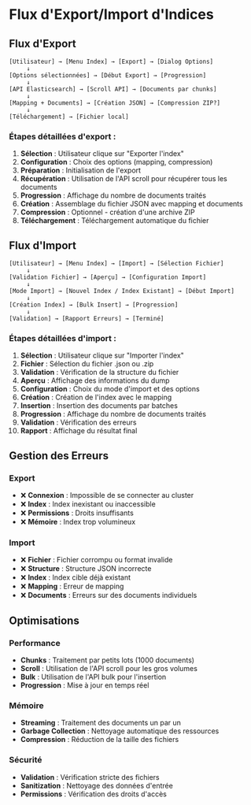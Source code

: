 # Flux d'Export/Import d'Indices

## Flux d'Export

```
[Utilisateur] → [Menu Index] → [Export] → [Dialog Options]
     ↓
[Options sélectionnées] → [Début Export] → [Progression]
     ↓
[API Elasticsearch] → [Scroll API] → [Documents par chunks]
     ↓
[Mapping + Documents] → [Création JSON] → [Compression ZIP?]
     ↓
[Téléchargement] → [Fichier local]
```

### Étapes détaillées d'export :
1. **Sélection** : Utilisateur clique sur "Exporter l'index"
2. **Configuration** : Choix des options (mapping, compression)
3. **Préparation** : Initialisation de l'export
4. **Récupération** : Utilisation de l'API scroll pour récupérer tous les documents
5. **Progression** : Affichage du nombre de documents traités
6. **Création** : Assemblage du fichier JSON avec mapping et documents
7. **Compression** : Optionnel - création d'une archive ZIP
8. **Téléchargement** : Téléchargement automatique du fichier

## Flux d'Import

```
[Utilisateur] → [Menu Index] → [Import] → [Sélection Fichier]
     ↓
[Validation Fichier] → [Aperçu] → [Configuration Import]
     ↓
[Mode Import] → [Nouvel Index / Index Existant] → [Début Import]
     ↓
[Création Index] → [Bulk Insert] → [Progression]
     ↓
[Validation] → [Rapport Erreurs] → [Terminé]
```

### Étapes détaillées d'import :
1. **Sélection** : Utilisateur clique sur "Importer l'index"
2. **Fichier** : Sélection du fichier .json ou .zip
3. **Validation** : Vérification de la structure du fichier
4. **Aperçu** : Affichage des informations du dump
5. **Configuration** : Choix du mode d'import et des options
6. **Création** : Création de l'index avec le mapping
7. **Insertion** : Insertion des documents par batches
8. **Progression** : Affichage du nombre de documents traités
9. **Validation** : Vérification des erreurs
10. **Rapport** : Affichage du résultat final

## Gestion des Erreurs

### Export
- ❌ **Connexion** : Impossible de se connecter au cluster
- ❌ **Index** : Index inexistant ou inaccessible
- ❌ **Permissions** : Droits insuffisants
- ❌ **Mémoire** : Index trop volumineux

### Import
- ❌ **Fichier** : Fichier corrompu ou format invalide
- ❌ **Structure** : Structure JSON incorrecte
- ❌ **Index** : Index cible déjà existant
- ❌ **Mapping** : Erreur de mapping
- ❌ **Documents** : Erreurs sur des documents individuels

## Optimisations

### Performance
- **Chunks** : Traitement par petits lots (1000 documents)
- **Scroll** : Utilisation de l'API scroll pour les gros volumes
- **Bulk** : Utilisation de l'API bulk pour l'insertion
- **Progression** : Mise à jour en temps réel

### Mémoire
- **Streaming** : Traitement des documents un par un
- **Garbage Collection** : Nettoyage automatique des ressources
- **Compression** : Réduction de la taille des fichiers

### Sécurité
- **Validation** : Vérification stricte des fichiers
- **Sanitization** : Nettoyage des données d'entrée
- **Permissions** : Vérification des droits d'accès
